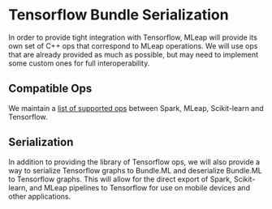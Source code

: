 # Tensorflow Bundle Serialization

In order to provide tight integration with Tensorflow, MLeap will
provide its own set of C++ ops that correspond to MLeap operations. We
will use ops that are already provided as much as possible, but may need
to implement some custom ones for full interoperability.

## Compatible Ops

We maintain a [list of supported ops](../../core-concepts/transformers/support.html) between Spark, MLeap, Scikit-learn
and Tensorflow.

## Serialization

In addition to providing the library of Tensorflow ops, we will also
provide a way to serialize Tensorflow graphs to Bundle.ML and
deserialize Bundle.ML to Tensorflow graphs. This will allow for the
direct export of Spark, Scikit-learn, and MLeap pipelines to Tensorflow
for use on mobile devices and other applications.

